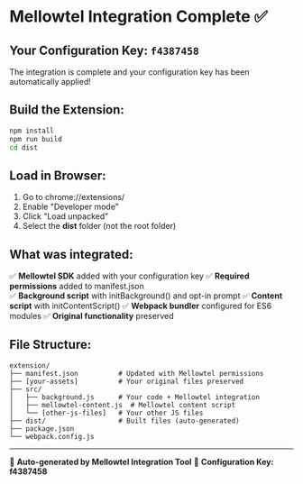 # Mellowtel Integration Complete ✅

## Your Configuration Key: `f4387458`

The integration is complete and your configuration key has been automatically applied!

## Build the Extension:
```bash
npm install
npm run build
cd dist
```

## Load in Browser:
1. Go to chrome://extensions/
2. Enable "Developer mode"
3. Click "Load unpacked" 
4. Select the **dist** folder (not the root folder)

## What was integrated:
✅ **Mellowtel SDK** added with your configuration key
✅ **Required permissions** added to manifest.json  
✅ **Background script** with initBackground() and opt-in prompt
✅ **Content script** with initContentScript()
✅ **Webpack bundler** configured for ES6 modules
✅ **Original functionality** preserved

## File Structure:
```
extension/
├── manifest.json          # Updated with Mellowtel permissions
├── [your-assets]          # Your original files preserved
├── src/
│   ├── background.js      # Your code + Mellowtel integration
│   ├── mellowtel-content.js  # Mellowtel content script
│   └── [other-js-files]   # Your other JS files
├── dist/                  # Built files (auto-generated)
├── package.json
└── webpack.config.js
```

---
🤖 **Auto-generated by Mellowtel Integration Tool**
🔑 **Configuration Key: f4387458**